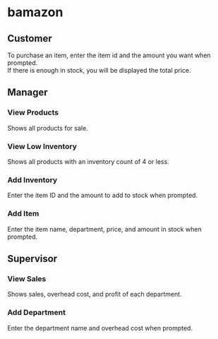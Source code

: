 # bamazon

## Customer

To purchase an item, enter the item id and the amount you want when prompted.  
If there is enough in stock, you will be displayed the total price.

## Manager

### View Products

Shows all products for sale.

### View Low Inventory

Shows all products with an inventory count of 4 or less.

### Add Inventory

Enter the item ID and the amount to add to stock when prompted.

### Add Item 

Enter the item name, department, price, and amount in stock when prompted.

## Supervisor

### View Sales

Shows sales, overhead cost, and profit of each department.

### Add Department

Enter the department name and overhead cost when prompted.
